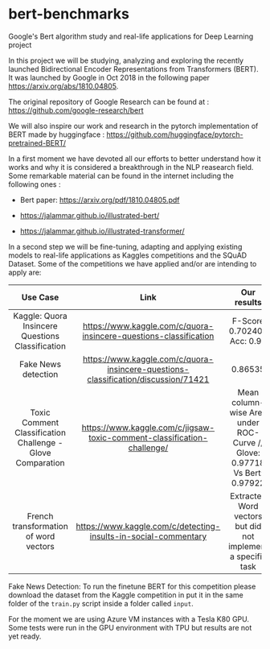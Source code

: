 # bert-benchmarks
Google's Bert algorithm study and real-life applications for Deep Learning project


In this project we will be studying, analyzing and exploring the recently launched Bidirectional Encoder Representations from Transformers (BERT). It was launched by Google in Oct 2018 in the following paper https://arxiv.org/abs/1810.04805. 

The original repository of Google Research can be found at : https://github.com/google-research/bert

We will also inspire our work and research in the pytorch implementation of BERT made by huggingface : https://github.com/huggingface/pytorch-pretrained-BERT/

In a first moment we have devoted all our efforts to better understand how it works and why it is considered a breakthrough in the NLP reasearch field. Some remarkable material can be found in the internet including the following ones :

* Bert paper: https://arxiv.org/pdf/1810.04805.pdf 

* https://jalammar.github.io/illustrated-bert/

* https://jalammar.github.io/illustrated-transformer/


In a second step we will be fine-tuning, adapting and applying existing models to real-life applications as Kaggles competitions and the SQuAD Dataset. Some of the competitions we have applied and/or are intending to apply are: 


| Use Case  | Link | Our results |
|:---------:|:----:|:-----------:|
| Kaggle: Quora Insincere Questions Classification  | https://www.kaggle.com/c/quora-insincere-questions-classification | F-Score 0.70240 / Acc: 0.96 |
| Fake News detection|  https://www.kaggle.com/c/quora-insincere-questions-classification/discussion/71421 | 0.86535 |
| Toxic Comment Classification Challenge - Glove Comparation |  https://www.kaggle.com/c/jigsaw-toxic-comment-classification-challenge/ |Mean column-wise Area under ROC-Curve // Glove: 0.97718 Vs Bert: 0.97922 |
| French transformation of word vectors |  https://www.kaggle.com/c/detecting-insults-in-social-commentary | Extracted Word vectors but did not implement a specific task |

Fake News Detection:
To run the finetune BERT for this competition please download the dataset from the Kaggle competition in put it in the same folder of the `train.py` script inside a folder called `input`.

For the moment we are using Azure VM instances with a Tesla K80 GPU. 
Some tests were run in the GPU environment with TPU but results are not yet ready. 
